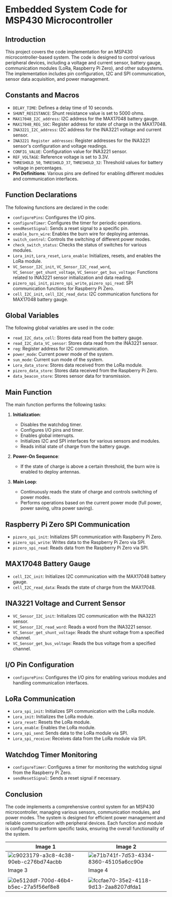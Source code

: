 # Embedded System Code for MSP430 Microcontroller

## Introduction

This project covers the code implementation for an MSP430 microcontroller-based system. The code is designed to control various peripheral devices, including a voltage and current sensor, battery gauge, communication modules (LoRa, Raspberry Pi Zero), and other subsystems. The implementation includes pin configuration, I2C and SPI communication, sensor data acquisition, and power management.

## Constants and Macros

- `DELAY_TIME`: Defines a delay time of 10 seconds.
- `SHUNT_RESISTANCE`: Shunt resistance value is set to 5000 ohms.
- `MAX17048_I2C_address`: I2C address for the MAX17048 battery gauge.
- `MAX17048_REG_SOC`: Register address for state of charge in the MAX17048.
- `INA3221_I2C_address`: I2C address for the INA3221 voltage and current sensor.
- `INA3221 Register addresses`: Register addresses for the INA3221 sensor's configuration and voltage readings.
- `CONFIG_VALUE`: Configuration value for INA3221 sensor.
- `REF_VOLTAGE`: Reference voltage is set to 3.3V.
- `THRESHOLD_50`, `THRESHOLD_37`, `THRESHOLD_32`: Threshold values for battery voltage in percentages.
- **Pin Definitions**: Various pins are defined for enabling different modules and communication interfaces.

## Function Declarations

The following functions are declared in the code:

- `configurePins`: Configures the I/O pins.
- `configureTimer`: Configures the timer for periodic operations.
- `sendResetSignal`: Sends a reset signal to a specific pin.
- `enable_burn_wire`: Enables the burn wire for deploying antennas.
- `switch_control`: Controls the switching of different power modes.
- `check_switch_status`: Checks the status of switches for various modules.
- `Lora_init`, `Lora_reset`, `Lora_enable`: Initializes, resets, and enables the LoRa module.
- `VC_Sensor_I2C_init`, `VC_Sensor_I2C_read_word`, `VC_Sensor_get_shunt_voltage`, `VC_Sensor_get_bus_voltage`: Functions related to INA3221 sensor initialization and data reading.
- `pizero_spi_init`, `pizero_spi_write`, `pizero_spi_read`: SPI communication functions for Raspberry Pi Zero.
- `cell_I2C_init`, `cell_I2C_read_data`: I2C communication functions for MAX17048 battery gauge.

## Global Variables

The following global variables are used in the code:

- `read_I2C_data_cell`: Stores data read from the battery gauge.
- `read_I2C_data_VC_sensor`: Stores data read from the INA3221 sensor.
- `reg`: Register address for I2C communication.
- `power_mode`: Current power mode of the system.
- `sun_mode`: Current sun mode of the system.
- `Lora_data_store`: Stores data received from the LoRa module.
- `pizero_data_store`: Stores data received from the Raspberry Pi Zero.
- `data_beacon_store`: Stores sensor data for transmission.

## Main Function

The main function performs the following tasks:

1. **Initialization**:
   - Disables the watchdog timer.
   - Configures I/O pins and timer.
   - Enables global interrupts.
   - Initializes I2C and SPI interfaces for various sensors and modules.
   - Reads initial state of charge from the battery gauge.

2. **Power-On Sequence**:
   - If the state of charge is above a certain threshold, the burn wire is enabled to deploy antennas.

3. **Main Loop**:
   - Continuously reads the state of charge and controls switching of power modes.
   - Performs operations based on the current power mode (full power, power saving, ultra power saving).

## Raspberry Pi Zero SPI Communication

- `pizero_spi_init`: Initializes SPI communication with Raspberry Pi Zero.
- `pizero_spi_write`: Writes data to the Raspberry Pi Zero via SPI.
- `pizero_spi_read`: Reads data from the Raspberry Pi Zero via SPI.

## MAX17048 Battery Gauge

- `cell_I2C_init`: Initializes I2C communication with the MAX17048 battery gauge.
- `cell_I2C_read_data`: Reads the state of charge from the MAX17048.

## INA3221 Voltage and Current Sensor

- `VC_Sensor_I2C_init`: Initializes I2C communication with the INA3221 sensor.
- `VC_Sensor_I2C_read_word`: Reads a word from the INA3221 sensor.
- `VC_Sensor_get_shunt_voltage`: Reads the shunt voltage from a specified channel.
- `VC_Sensor_get_bus_voltage`: Reads the bus voltage from a specified channel.

## I/O Pin Configuration

- `configurePins`: Configures the I/O pins for enabling various modules and handling communication interfaces.

## LoRa Communication

- `Lora_spi_init`: Initializes SPI communication with the LoRa module.
- `Lora_init`: Initializes the LoRa module.
- `Lora_reset`: Resets the LoRa module.
- `Lora_enable`: Enables the LoRa module.
- `Lora_spi_send`: Sends data to the LoRa module via SPI.
- `Lora_spi_receive`: Receives data from the LoRa module via SPI.

## Watchdog Timer Monitoring

- `configureTimer`: Configures a timer for monitoring the watchdog signal from the Raspberry Pi Zero.
- `sendResetSignal`: Sends a reset signal if necessary.

## Conclusion

The code implements a comprehensive control system for an MSP430 microcontroller, managing various sensors, communication modules, and power modes. The system is designed for efficient power management and reliable communication with peripheral devices. Each function and module is configured to perform specific tasks, ensuring the overall functionality of the system.

| Image 1 | Image 2 |
|---------|---------|
| ![c9023179-a3c8-4c38-90eb-c276bd74acbb](https://github.com/Rohan-Abhilash/IOT_Satelite_Desgin_MSP430/assets/120775348/10e363a7-41c3-43e0-b0c6-9a26bab3f093) | ![e71b741f-7d53-4334-8360-45105a6cc90e](https://github.com/Rohan-Abhilash/IOT_Satelite_Desgin_MSP430/assets/120775348/defef4be-4416-4976-b487-2f9e2ca21513)|
| Image 3 | Image 4 |
|||
| ![0e512ddf-700d-46b4-b5ec-27a5f56ef8e8](https://github.com/Rohan-Abhilash/IOT_Satelite_Desgin_MSP430/assets/120775348/3a0479ba-cd2d-4477-9f97-db47b74fab10) | ![fccfae70-35e2-4118-9d13-2aa8207dfda1](https://github.com/Rohan-Abhilash/IOT_Satelite_Desgin_MSP430/assets/120775348/75a9c9d4-fc3c-4163-b8fa-274e231ff9dd) |
